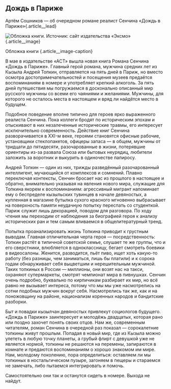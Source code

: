 ## Дождь в Париже

Артём Сошников — об очередном романе реалист Сенчина «Дождь в Париже»{.article\_\_lead}

![Обложка книги. Источник: сайт издательства «Эксмо»][image-1] {.article\_\_image}

Обложка книги {.article\_\_image-caption}

В мае в издательстве «АСТ» вышла новая книга Романа Сенчина «Дождь в Париже». Главный герой романа, мужчина средних лет из Кызыла Андрей Топкин, отправляется на пять дней в Париж, но вместо осмотра достопримечательностей и посещения музеев предаётся воспоминаниям в номере и употребляет крепкий алкоголь. За пять дней путешествия мы погружаемся в досконально описанный мир русского мужчины со всеми его чаяниями и желаниями. Мужчины, для которого не осталось места в настоящем и вряд ли найдётся место в будущем.

Подобное поведение вполне типично для героев ярко выраженного реалиста Сенчина. Пока коллеги бродят по историческим эпохам и отыскивают в них незалеченные исторические травмы, его интересует исключительно современность. Действие книг Сенчина разворачивается в XXI-м веке, героями становятся офисные рабочие, установщики стеклопакетов, офицеры запаса — в общем, мужчины от тридцати до пятидесяти, разочарованные в жизни, потерявшие ориентиры из-за развала Союза или бытовых неурядиц, любители заложить за воротник и выкурить в одиночестве папиросу.

Андрей Топкин — один из них, трижды разведённый разочарованный интеллигент, мучающийся от комплексов и сомнений. Плавно переключая контексты, Сенчин бросает нас из прошлого в настоящее и обратно, внимательно указывая на явления нового мира, служащие для Топкина якорем к воспоминаниям: агрессивный мигрант напоминает ему о беспределе кызыльских тувинцев в начале девяностых, а купленная в магазине бутылка сухого красного мгновенно выбрасывает на поверхность памяти неудачную попытку переспать со студенткой. Париж служит лишь декорацией, поводом для разговора. По ходу чтения мы переходим от наблюдения за биографией героя к анализу исторических ран и тем самым вливаемся в общелитературный тренд.

Попытка проанализировать жизнь Топкина приводит к грустным выводам. Главная отличительная черта героя — посредственность: Топкин растёт в типичной советской семье, слушает те же группы, что и его сверстники, влюбляется в одноклассницу, бегает смотреть боевики в видеосалоны. Женится, разводится, пьёт пиво, ищет хоть какую-то работу (без разницы, чем заниматься, лишь бы платили) и к сорока годам обнаруживает себя выцветшим и нерешительным мужчиной. Таких топкиных в России — миллионы, они возят нас на такси, охраняют супермаркеты, смотрят чемпионат мира в пивнушках. Сенчин очень подробно, буквально по кирпичикам разбирает их мир, но всё равно не вызывает интереса, потому что мы мы уже насмотрелись на сотни подобных мужчин вокруг себя. Насмотрелись так же, как и на поножовщину на районе, национализм коренных народов и бандитские разборки.

Быт и повадки кызылчан девяностых привлекут социологов будущего. «Дождь в Париже» заинтересует и молодёжь двадцатых, которая рано или поздно захочет понять своих отцов. Нам же, современным читателям, роман Сенчина в очередной раз показал — сорокалетние топкины живут прошлым. Попадая в новый мир, где из Кызыла можно улететь в любую точку планеты, а грубый флирт с девушкой уже не является нормой, топкины не решаются на перемены, запираются в комнате и предаются воспоминаниям о хорошо знакомом им мире. Нам, молодому поколению, пора определиться: оставляем ли мы топкиных в ностальгическом пузыре, загоняем в пещеры и стараемся не замечать, либо пытаемся интегрировать и помочь.

Самостоятельно они так и останутся сидеть в номере. Выхода не найдут.

[image-1]:	http://sayocean.me/img/rain-in-paris.jpg